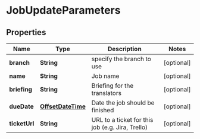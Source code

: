 

# JobUpdateParameters

## Properties

Name | Type | Description | Notes
------------ | ------------- | ------------- | -------------
**branch** | **String** | specify the branch to use |  [optional]
**name** | **String** | Job name |  [optional]
**briefing** | **String** | Briefing for the translators |  [optional]
**dueDate** | [**OffsetDateTime**](OffsetDateTime.md) | Date the job should be finished |  [optional]
**ticketUrl** | **String** | URL to a ticket for this job (e.g. Jira, Trello) |  [optional]



